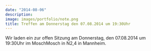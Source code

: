 ```yaml
---
date: "2014-08-06"
description: 
image: images/portfolio/note.png
title: Treffen am Donnerstag den 07.08.2014 um 19:30Uhr
---
```


Wir laden ein zur offen Sitzung am Donnerstag, den 07.08.2014 um 19:30Uhr im MoschMosch in N2,4 in Mannheim.